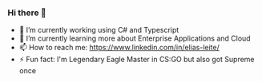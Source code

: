 ### Hi there 👋

- 🔭 I’m currently working using C# and Typescript 
- 🌱 I’m currently learning more about Enterprise Applications and Cloud
- 📫 How to reach me: https://www.linkedin.com/in/elias-leite/ 
- ⚡ Fun fact: I'm Legendary Eagle Master in CS:GO but also got Supreme once 
